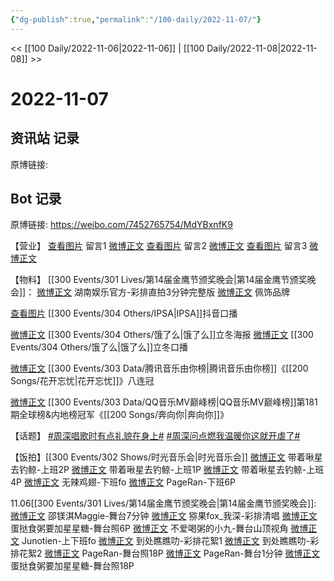 ```yaml
---
{"dg-publish":true,"permalink":"/100-daily/2022-11-07/"}
---
```


<< [[100 Daily/2022-11-06\|2022-11-06]] | [[100 Daily/2022-11-08\|2022-11-08]] >>
# 2022-11-07

## 资讯站 记录

原博链接:

## Bot 记录

原博链接: https://weibo.com/7452765754/MdYBxnfK9

【营业】
[查看图片](https://wx4.sinaimg.cn/large/0088n2Pggy1h7wz0rh77bj30yc0u0mz6.jpg) 留言1 [微博正文](http://weibo.com/1736988591/MdOTnmeeT)
[查看图片](https://wx4.sinaimg.cn/large/0088n2Pggy1h7wz0ww0ddj30yi0ex0tv.jpg) 留言2 [微博正文](http://weibo.com/6387099968/MdVf6h1tz)
[查看图片](https://wx1.sinaimg.cn/large/0088n2Pggy1h7wz0zvx5sj30yi0793yr.jpg) 留言3 [微博正文](https://m.weibo.cn/1736988591/4832171993339228)

【物料】
[[300 Events/301 Lives/第14届金鹰节颁奖晚会\|第14届金鹰节颁奖晚会]]：
[微博正文](http://weibo.com/1721744173/MdQIHzPU6) 湖南娱乐官方-彩排直拍3分钟完整版
[微博正文](http://weibo.com/2043491874/MdVouaUBS) 佩饰品牌

[查看图片](https://wx1.sinaimg.cn/large/0088n2Pggy1h7wz8zdfhbj30qk1byn16.jpg) [[300 Events/304 Others/IPSA\|IPSA]]抖音口播

[微博正文](http://weibo.com/5117812753/MdSVY44wj) [[300 Events/304 Others/饿了么\|饿了么]]立冬海报
[微博正文](http://weibo.com/5117812753/MdWx4Esq0) [[300 Events/304 Others/饿了么\|饿了么]]立冬口播

[微博正文](http://weibo.com/6733257358/MdVx9001A) [[300 Events/303 Data/腾讯音乐由你榜\|腾讯音乐由你榜]]《[[200 Songs/花开忘忧\|花开忘忧]]》八连冠

[微博正文](https://weibo.com/2169129705/MdVefmhmJ) [[300 Events/303 Data/QQ音乐MV巅峰榜\|QQ音乐MV巅峰榜]]第181期全球榜&内地榜冠军《[[200 Songs/奔向你\|奔向你]]》

【话题】
[#周深唱歌时有点礼貌在身上#](https://s.weibo.com/weibo?q=%23%E5%91%A8%E6%B7%B1%E5%94%B1%E6%AD%8C%E6%97%B6%E6%9C%89%E7%82%B9%E7%A4%BC%E8%B2%8C%E5%9C%A8%E8%BA%AB%E4%B8%8A%23)
[#周深问点燃我温暖你这就开虐了#](https://s.weibo.com/weibo?q=%23%E5%91%A8%E6%B7%B1%E9%97%AE%E7%82%B9%E7%87%83%E6%88%91%E6%B8%A9%E6%9A%96%E4%BD%A0%E8%BF%99%E5%B0%B1%E5%BC%80%E8%99%90%E4%BA%86%23)

【饭拍】[[300 Events/302 Shows/时光音乐会\|时光音乐会]]
[微博正文](http://weibo.com/3246571812/MdWrFx0c4) 带着啾星去钓鲸-上班2P
[微博正文](http://weibo.com/3246571812/MdWys1fYa) 带着啾星去钓鲸-上班1P
[微博正文](http://weibo.com/3246571812/MdXNmakij) 带着啾星去钓鲸-上班4P
[微博正文](http://weibo.com/7495641082/MdY3JEWtL) 无辣鸡翅-下班fo
[微博正文](https://m.weibo.cn/7633014126/4833292459185431) PageRan-下班6P

11.06[[300 Events/301 Lives/第14届金鹰节颁奖晚会\|第14届金鹰节颁奖晚会]]:
[微博正文](http://weibo.com/7775580328/MdOlajLAY) 邵镁淇Maggie-舞台7分钟
[微博正文](http://weibo.com/5604179672/MdSe3qiwm) 猕果fox_我深-彩排清唱
[微博正文](http://weibo.com/6048634807/MdSSNyQpv) 蛋挞食粥要加星星糖-舞台照6P
[微博正文](http://weibo.com/6610705173/MdSE8AAb0) 不爱喝粥的小九-舞台山顶视角
[微博正文](http://weibo.com/2283247914/MdOR4lb0X) Junotien-上下班fo
[微博正文](https://weibo.com/5488485092/MdUC82Nzp) 到处瞧瞧叻-彩排花絮1
[微博正文](http://weibo.com/5488485092/MdY2OmEnh) 到处瞧瞧叻-彩排花絮2
[微博正文](http://weibo.com/7633014126/MdShspb6N) PageRan-舞台照18P
[微博正文](http://weibo.com/7633014126/MdT4vAf51) PageRan-舞台1分钟
[微博正文](https://m.weibo.cn/6048634807/4833285345389897) 蛋挞食粥要加星星糖-舞台照18P
